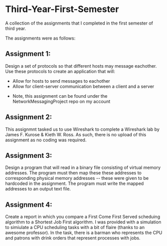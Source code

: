 # Third-Year-First-Semester
A collection of the assignments that I completed in the first semester of third year.

The assignments were as follows: 

Assignment 1: 
-
  Design a set of protocols so that different hosts may message eachother. 
  Use these protocols to create an application that will:
   - Allow for hosts to send messages to eachother
   - Allow for client-server communication between a client and a server
  * Note, this assignment can be found under the NetworkMessagingProject repo on my account

Assignment 2:
- 
  This assignmnt tasked us to use Wireshark to complete a Wireshark lab by James F. Kurose & Kieth W. Ross.
  As such, there is no upload of this assignment as no coding was required.

Assignment 3:
- 
  Design a program that will read in a binary file consisting of virtual memory addresses.
  The program must then map these these addresses to corresponding physical memory addresses -- these were given to be hardcoded in the assignment.
  The program must write the mapped addresses to an output text file. 

Assignment 4:
-
  Create a report in which you compare a First Come First Served scheduing algorithm to a Shortest Job First algorithm. 
  I was provided with a simulation to simiulate a CPU scheduling tasks with a bit of flaire (thanks to an awesome professor).
  In the task, there is a barman who represents the CPU and patrons with drink orders that represent processes with jobs. 
